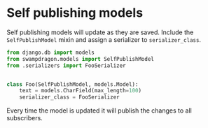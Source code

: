 # Self publishing models #

Self publishing models will update as they are saved.
Include the `SelfPublishModel` mixin and assign a serializer to `serializer_class`.

```python
from django.db import models
from swampdragon.models import SelfPublishModel
from .serializers import FooSerializer


class Foo(SelfPublishModel, models.Model):
    text = models.CharField(max_length=100)
    serializer_class = FooSerializer
```

Every time the model is updated it will publish the changes to all subscribers.
